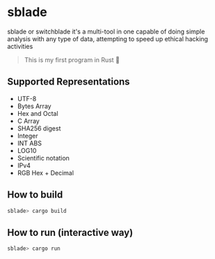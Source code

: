 # sblade

sblade or switchblade it's a multi-tool in one capable of doing simple analysis with any 
type of data, attempting to speed up ethical hacking activities

> This is my first program in Rust 👶

## Supported Representations

- UTF-8
- Bytes Array
- Hex and Octal
- C Array
- SHA256 digest
- Integer
- INT ABS
- LOG10
- Scientific notation
- IPv4
- RGB Hex + Decimal

## How to build

```bash
sblade> cargo build
```

## How to run (interactive way)

```bash
sblade> cargo run
```
